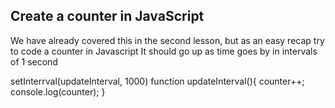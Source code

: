 ## Create a counter in JavaScript

We have already covered this in the second lesson, but as an easy recap try to code a counter in Javascript
It should go up as time goes by in intervals of 1 second

setInterrval(updateInterval, 1000)
function updateInterval(){
    counter++;
    console.log(counter);
}